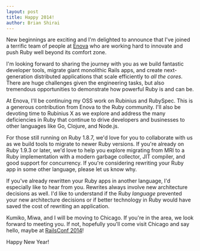 ```yaml
---
layout: post
title: Happy 2014!
author: Brian Shirai
---
```


New beginnings are exciting and I'm delighted to announce that I've joined a
terrific team of people at [Enova](http://enova.com) who are working hard to
innovate and push Ruby well beyond its comfort zone.

I'm looking forward to sharing the journey with you as we build fantastic
developer tools, migrate giant monolithic Rails apps, and create
next-generation distributed applications that scale efficiently to _all the
cores_. There are huge challenges given the engineering tasks, but also
tremendous opportunities to demonstrate how powerful Ruby is and can be.

At Enova, I'll be continuing my OSS work on Rubinius and RubySpec. This is a
generous contribution from Enova to the Ruby community. I'll also be devoting
time to Rubinius X as we explore and address the many deficiencies in Ruby
that continue to drive developers and businesses to other languages like Go,
Clojure, and Node.js.

For those still running on Ruby 1.8.7, we'd love for you to collaborate with
us as we build tools to migrate to newer Ruby versions. If you're already on
Ruby 1.9.3 or later, we'd love to help you explore migrating from MRI to a
Ruby implementation with a modern garbage collector, JIT compiler, and good
support for concurrency. If you're considering rewriting your Ruby app in some
other language, please let us know why.

If you've already rewritten your Ruby apps in another language, I'd especially
like to hear from you. Rewrites always involve new architecture decisions as
well. I'd like to understand if the Ruby _language_ prevented your new
architecture decisions or if better technology in Ruby would have saved the
cost of rewriting an application.

Kumiko, Miwa, and I will be moving to Chicago. If you're in the area, we look
forward to meeting you. If not, hopefully you'll come visit Chicago and say
hello, maybe at [RailsConf 2014](http://lanyrd.com/2014/railsconf/)!

Happy New Year!

